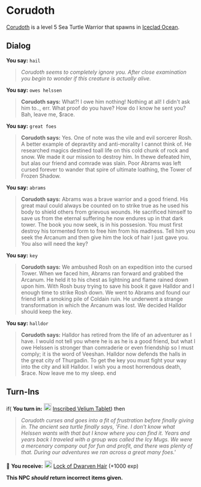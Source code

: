# Corudoth



[Corudoth](/npc/110037) is a level 5 Sea Turtle Warrior that spawns in [Iceclad Ocean](/zone/110).



## Dialog

**You say:** `hail`



>*Corudoth seems to completely ignore you. After close examination you begin to wonder if this creature is actually alive.*

**You say:** `owes helssen`



>**Corudoth says:** What?! I owe him nothing! Nothing at all! I didn't ask him to.., err. What proof do you have? How do I know he sent you? Bah, leave me, $race.

**You say:** `great foes`



>**Corudoth says:** Yes. One of note was the vile and evil sorcerer Rosh. A better example of depravtity and anti-morality I cannot think of. He researched magics destined toall life on this cold chunk of rock and snow. We made it our mission to destroy him. In thewe defeated him, but alas our friend and comrade was slain. Poor Abrams was left cursed forever to wander that spire of ultimate loathing, the Tower of Frozen Shadow.

**You say:** `abrams`



>**Corudoth says:** Abrams was a brave warrior and a good friend. His great maul could always be counted on to strike true as he used his body to shield others from grievous wounds. He sacrificed himself to save us from the eternal suffering he now endures up in that dark tower. The book you now seek, is in his possesion. You must first destroy his tormented form to free him from his madness. Tell him you seek the Arcanum and then give him the lock of hair I just gave you. You also will need the key?

**You say:** `key`



>**Corudoth says:** We ambushed Rosh on an expedition into the cursed Tower.  When we faced him, Abrams ran forward and grabbed the Arcanum. He held it to his chest as lightning and flame rained down upon him. With Rosh busy trying to save his book it gave Halldor and I enough time to strike Rosh down. We went to Abrams and found our friend left a smoking pile of Coldain ruin. He underwent a strange transformation in which the Arcanum was lost. We decided Halldor should keep the key.

**You say:** `halldor`



>**Corudoth says:** Halldor has retired from the life of an adventurer as I have. I would not tell you where he is as he is a good friend, but what I owe Helssen is stronger than comraderie or even friendship so I must comply; it is the word of Veeshan. Halldor now defends the halls in the great city of Thurgadin. To get the key you must fight your way into the city and kill Halldor. I wish you a most horrendous death, $race. Now leave me to my sleep.
end



## Turn-Ins





if( **You turn in:** <img style="background:url(/static/icons/blank_slot.gif);width:20px;height:20px;" src="/static/icons/item_972.png" alt="" /> <a
                                href="/item/1710" data-url="1710" class="tooltip-link link">Inscribed Velium Tablet</a>) then 


>*Corudoth curses and goes into a fit of frustration before finally giving in. The ancient sea turtle finally says, 'Fine. I don't know what Helssen wants with that but I know where you can find it. Years and years back I traveled with a group was called the Icy Mugs. We were a mercenary company out for fun and profit, and there was plenty of that. During our adventures we ran across a great many foes.'*


 &#127873; **You receive:**  <img style="background:url(/static/icons/blank_slot.gif);width:20px;height:20px;" src="/static/icons/item_1001.png" alt="" /> <a
                                href="/item/1711" data-url="1711" class="tooltip-link link">Lock of Dwarven Hair</a> (+1000 exp)

 

**This NPC *should* return incorrect items given.**
